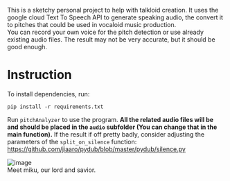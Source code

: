 This is a sketchy personal project to help with talkloid creation. It uses the google cloud Text To Speech API to generate speaking audio, the convert it to pitches that could be used in vocaloid music production. <br>
You can record your own voice for the pitch detection or use already existing audio files. The result may not be very accurate, but it should be good enough.

# Instruction

To install dependencies, run:

```
pip install -r requirements.txt
```

Run ``pitchAnalyzer`` to use the program. **All the related audio files will be and should be placed in the ``audio`` subfolder (You can change that in the main function).**  If the result if off pretty badly, consider adjusting the parameters of the 
``split_on_silence`` function: https://github.com/jiaaro/pydub/blob/master/pydub/silence.py


![image](https://github.com/user-attachments/assets/9bd07a02-8d2a-4e18-a84e-1d1f481b42c7) <br>
Meet miku, our lord and savior.


